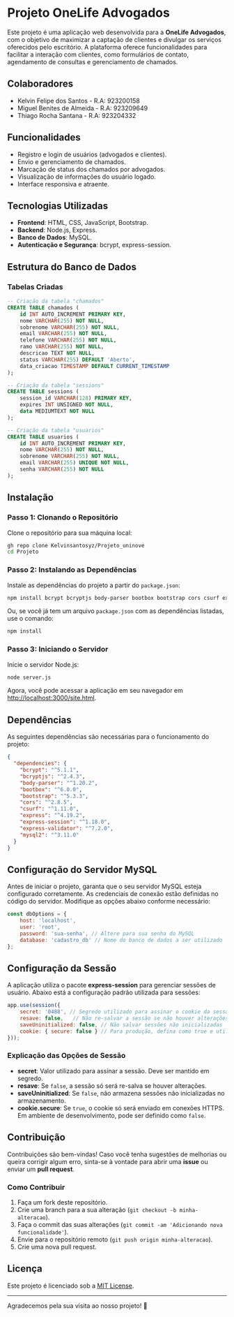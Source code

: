# Projeto OneLife Advogados

Este projeto é uma aplicação web desenvolvida para a **OneLife Advogados**, com o objetivo de maximizar a captação de clientes e divulgar os serviços oferecidos pelo escritório. A plataforma oferece funcionalidades para facilitar a interação com clientes, como formulários de contato, agendamento de consultas e gerenciamento de chamados.

## Colaboradores

- Kelvin Felipe dos Santos - R.A: 923200158
- Miguel Benites de Almeida - R.A: 923209649
- Thiago Rocha Santana - R.A: 923204332

## Funcionalidades

- Registro e login de usuários (advogados e clientes).
- Envio e gerenciamento de chamados.
- Marcação de status dos chamados por advogados.
- Visualização de informações do usuário logado.
- Interface responsiva e atraente.

## Tecnologias Utilizadas

- **Frontend**: HTML, CSS, JavaScript, Bootstrap.
- **Backend**: Node.js, Express.
- **Banco de Dados**: MySQL.
- **Autenticação e Segurança**: bcrypt, express-session.

## Estrutura do Banco de Dados

### Tabelas Criadas

```sql
-- Criação da tabela "chamados"
CREATE TABLE chamados (
    id INT AUTO_INCREMENT PRIMARY KEY,
    nome VARCHAR(255) NOT NULL,
    sobrenome VARCHAR(255) NOT NULL,
    email VARCHAR(255) NOT NULL,
    telefone VARCHAR(255) NOT NULL,
    ramo VARCHAR(255) NOT NULL,
    descricao TEXT NOT NULL,
    status VARCHAR(255) DEFAULT 'Aberto',
    data_criacao TIMESTAMP DEFAULT CURRENT_TIMESTAMP
);

-- Criação da tabela "sessions"
CREATE TABLE sessions (
    session_id VARCHAR(128) PRIMARY KEY,
    expires INT UNSIGNED NOT NULL,
    data MEDIUMTEXT NOT NULL
);

-- Criação da tabela "usuarios"
CREATE TABLE usuarios (
    id INT AUTO_INCREMENT PRIMARY KEY,
    nome VARCHAR(255) NOT NULL,
    sobrenome VARCHAR(255) NOT NULL,
    email VARCHAR(255) UNIQUE NOT NULL,
    senha VARCHAR(255) NOT NULL
);
```

## Instalação

### Passo 1: Clonando o Repositório

Clone o repositório para sua máquina local:

```bash
gh repo clone Kelvinsantosyz/Projeto_uninove
cd Projeto
```

### Passo 2: Instalando as Dependências

Instale as dependências do projeto a partir do `package.json`:

```bash
npm install bcrypt bcryptjs body-parser bootbox bootstrap cors csurf express express-session express-validator mysql2
```

Ou, se você já tem um arquivo `package.json` com as dependências listadas, use o comando:

```bash
npm install
```

### Passo 3: Iniciando o Servidor

Inicie o servidor Node.js:

```bash
node server.js
```

Agora, você pode acessar a aplicação em seu navegador em [http://localhost:3000/site.html](http://localhost:3000/site.html).

## Dependências

As seguintes dependências são necessárias para o funcionamento do projeto:

```json
{
  "dependencies": {
    "bcrypt": "^5.1.1",
    "bcryptjs": "^2.4.3",
    "body-parser": "^1.20.2",
    "bootbox": "^6.0.0",
    "bootstrap": "^5.3.3",
    "cors": "^2.8.5",
    "csurf": "^1.11.0",
    "express": "^4.19.2",
    "express-session": "^1.18.0",
    "express-validator": "^7.2.0",
    "mysql2": "^3.11.0"
  }
}
```

## Configuração do Servidor MySQL

Antes de iniciar o projeto, garanta que o seu servidor MySQL esteja configurado corretamente. As credenciais de conexão estão definidas no código do servidor. Modifique as opções abaixo conforme necessário:

```javascript
const dbOptions = {
    host: 'localhost',
    user: 'root',
    password: 'sua-senha', // Altere para sua senha do MySQL
    database: 'cadastro_db' // Nome do banco de dados a ser utilizado
};
```

## Configuração da Sessão

A aplicação utiliza o pacote **express-session** para gerenciar sessões de usuário. Abaixo está a configuração padrão utilizada para sessões:

```javascript
app.use(session({
    secret: '0488', // Segredo utilizado para assinar o cookie da sessão
    resave: false,   // Não re-salvar a sessão se não houver alterações
    saveUninitialized: false, // Não salvar sessões não inicializadas
    cookie: { secure: false } // Para produção, defina como true e utilize HTTPS
}));
```

### Explicação das Opções de Sessão

- **secret**: Valor utilizado para assinar a sessão. Deve ser mantido em segredo.
- **resave**: Se `false`, a sessão só será re-salva se houver alterações.
- **saveUninitialized**: Se `false`, não armazena sessões não inicializadas no armazenamento.
- **cookie.secure**: Se `true`, o cookie só será enviado em conexões HTTPS. Em ambiente de desenvolvimento, pode ser definido como `false`.

## Contribuição

Contribuições são bem-vindas! Caso você tenha sugestões de melhorias ou queira corrigir algum erro, sinta-se à vontade para abrir uma **issue** ou enviar um **pull request**.

### Como Contribuir

1. Faça um fork deste repositório.
2. Crie uma branch para a sua alteração (`git checkout -b minha-alteracao`).
3. Faça o commit das suas alterações (`git commit -am 'Adicionando nova funcionalidade'`).
4. Envie para o repositório remoto (`git push origin minha-alteracao`).
5. Crie uma nova pull request.

## Licença

Este projeto é licenciado sob a [MIT License](LICENSE).

---

Agradecemos pela sua visita ao nosso projeto! 🎉
```

